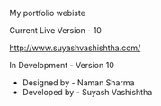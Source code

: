 My portfolio webiste

Current Live Version - 10

http://www.suyashvashishtha.com/


In Development - Version 10

- Designed by - Naman Sharma
- Developed by - Suyash Vashishtha
